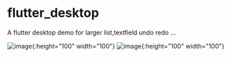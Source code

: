 # flutter_desktop
A flutter desktop demo  for larger list,textfield undo redo ...




![image](https://user-images.githubusercontent.com/4986104/157819130-eb7aa51f-feca-48d3-ba60-f13865eaeafc.png){:height="100" width="100"}
![image](https://user-images.githubusercontent.com/4986104/157819160-5adf71c3-29b4-44e8-a741-b09b9b294c77.png){:height="100" width="100"}
